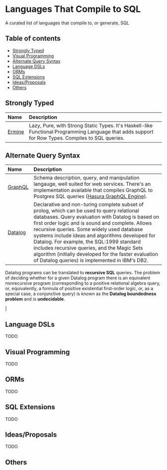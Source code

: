 # Languages That Compile to SQL
A curated list of languages that compile to, or generate, SQL

## Table of contents

- [Strongly Typed](#strongly-typed)
- [Visual Programming](#visual-programming)
- [Alternate Query Syntax](#alternate-query-syntax)
- [Language DSLs](#language-dsls)
- [ORMs](#orms)
- [SQL Extensions](#sql-extensions)
- [Ideas/Proposals](#ideasproposals)
- [Others](#others)

## Strongly Typed

| Name | Description |
| :---- | :---- |
| [Ermine](https://ermine-language.github.io/) | Lazy, Pure, with Strong Static Types. It's Haskell-like Functional Programming Language that adds support for Row Types. Compiles to SQL queries. |

## Alternate Query Syntax

| Name | Description |
| :---- | :---- |
| [GraphQL](https://graphql.org/) | Schema description, query, and manipulation langauge, well suited for web services. There's an implementation available that compiles GraphQL to Postgres SQL queries ([Hasura GraphQL Engine](https://github.com/hasura/graphql-engine)). |
| [Datalog](https://en.wikipedia.org/wiki/Datalog) | Declarative and non-turing complete subset of prolog, which can be used to query relational databases. Query evaluation with Datalog is based on first order logic and is sound and complete. Allows recursive queries. Some widely used database systems include ideas and algorithms developed for Datalog. For example, the SQL:1999 standard includes recursive queries, and the Magic Sets algorithm (initially developed for the faster evaluation of Datalog queries) is implemented in IBM's DB2.

Datalog programs can be translated to **recursive SQL** queries. The problem of deciding whether for a given Datalog program there is an equivalent nonrecursive program (corresponding to a positive relational algebra query, or, equivalently, a formula of positive existential first-order logic, or, as a special case, a conjunctive query) is known as the **Datalog boundedness problem** and is **undecidable**.

|

## Language DSLs

TODO

## Visual Programming

TODO

## ORMs

TODO

## SQL Extensions

TODO

## Ideas/Proposals

TODO

## Others
